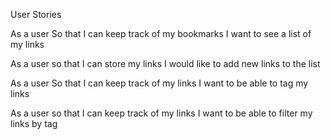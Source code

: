 User Stories

As a user
So that I can keep track of my bookmarks
I want to see a list of my links

As a user
so that I can store my links
I would like to add new links to the list

As a user
So that I can keep track of my links
I want to be able to tag my links

As a user
so that I can keep track of my links
I want to be able to filter my links by tag 
